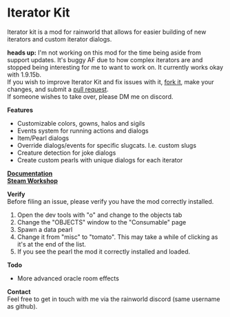 # Iterator Kit

Iterator kit is a mod for rainworld that allows for easier building of new iterators and custom iterator dialogs.

**heads up:** I'm not working on this mod for the time being aside from support updates. It's buggy AF due to how complex iterators are and stopped being interesting for me to want to work on. It currently works okay with 1.9.15b.  
If you wish to improve Iterator Kit and fix issues with it, [fork it](https://github.com/Twofour2/IteratorKit/fork), make your changes, and submit a [pull request](https://github.com/Twofour2/IteratorKit/pulls).  
If someone wishes to take over, please DM me on discord.  

**Features**
- Customizable colors, gowns, halos and sigils
- Events system for running actions and dialogs
- Item/Pearl dialogs
- Override dialogs/events for specific slugcats. I.e. custom slugs
- Creature detection for joke dialogs 
- Create custom pearls with unique dialogs for each iterator

**[Documentation](https://iteratorkit.twofour2.com/index.html)**  
**[Steam Workshop](https://steamcommunity.com/sharedfiles/filedetails/?id=3072891344&tscn=1715488104)**

**Verify**  
Before filing an issue, please verify you have the mod correctly installed.

1. Open the dev tools with "o" and change to the objects tab  
2. Change the "OBJECTS" window to the "Consumable" page  
3. Spawn a data pearl  
4. Change it from "misc" to "tomato". This may take a while of clicking as it's at the end of the list.  
5. If you see the pearl the mod it correctly installed and loaded.  

**Todo**
- More advanced oracle room effects


**Contact**   
Feel free to get in touch with me via the rainworld discord (same username as github).  
